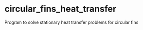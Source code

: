 # circular_fins_heat_transfer
 Program to solve stationary heat transfer problems for circular fins
